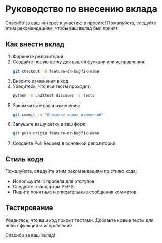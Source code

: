 # Руководство по внесению вклада

Спасибо за ваш интерес к участию в проекте! Пожалуйста, следуйте этим рекомендациям, чтобы ваш вклад был принят.

## Как внести вклад

1. Форкните репозиторий.
2. Создайте новую ветку для вашей функции или исправления:
    ```sh
    git checkout -b feature-or-bugfix-name
    ```
3. Внесите изменения в код.
4. Убедитесь, что все тесты проходят:
    ```sh
    python -m unittest discover -s tests
    ```
5. Закоммитьте ваши изменения:
    ```sh
    git commit -m "Описание ваших изменений"
    ```
6. Запушьте вашу ветку в ваш форк:
    ```sh
    git push origin feature-or-bugfix-name
    ```
7. Создайте Pull Request в основной репозиторий.

## Стиль кода

Пожалуйста, следуйте этим рекомендациям по стилю кода:

- Используйте 4 пробела для отступов.
- Следуйте стандартам PEP 8.
- Пишите понятные и описательные сообщения коммитов.

## Тестирование

Убедитесь, что ваш код покрыт тестами. Добавьте новые тесты для новых функций и исправлений.

Спасибо за ваш вклад!
